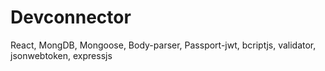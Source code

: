 # Devconnector
React, MongDB, Mongoose, Body-parser, Passport-jwt, bcriptjs, validator, jsonwebtoken, expressjs
